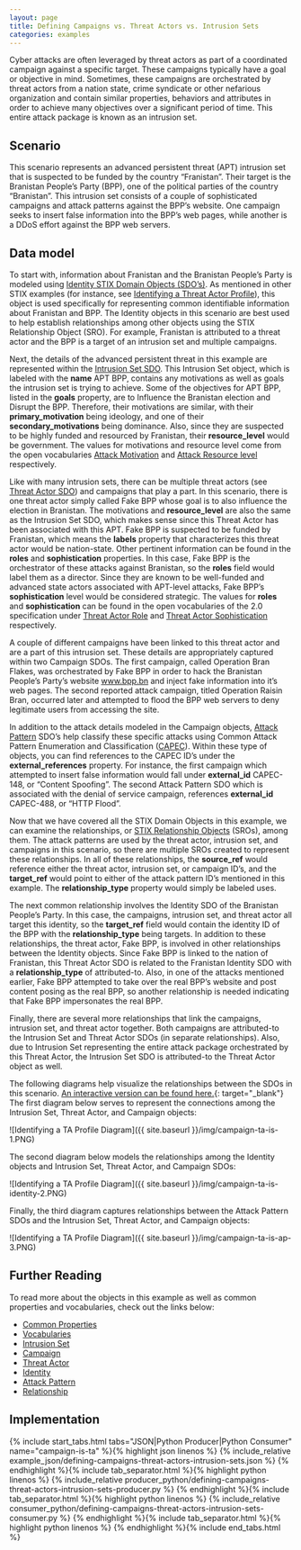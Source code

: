 ```yaml
---
layout: page
title: Defining Campaigns vs. Threat Actors vs. Intrusion Sets
categories: examples
---
```


Cyber attacks are often leveraged by threat actors as part of a coordinated campaign against a specific target. These campaigns typically have a goal or objective in mind. Sometimes, these campaigns are orchestrated by threat actors from a nation state, crime syndicate or other nefarious organization and contain similar properties, behaviors and attributes in order to achieve many objectives over a significant period of time. This entire attack package is known as an intrusion set.

**Scenario**
------------

This scenario represents an advanced persistent threat (APT) intrusion set that is suspected to be funded by the country “Franistan”. Their target is the Branistan People’s Party (BPP), one of the political parties of the country “Branistan”. This intrusion set consists of a couple of sophisticated campaigns and attack patterns against the BPP’s website. One campaign seeks to insert false information into the BPP’s web pages, while another is a DDoS effort against the BPP web servers.

**Data model**
--------------

To start with, information about Franistan and the Branistan People’s Party is modeled using [Identity STIX Domain Objects (SDO’s)](https://docs.google.com/document/d/1IvkLxg_tCnICsatu2lyxKmWmh1gY2h8HUNssKIE-UIA/pub#h.wh296fiwpklp). As mentioned in other STIX examples (for instance, see [Identifying a Threat Actor Profile](identifying-a-threat-actor-profile)), this object is used specifically for representing common identifiable information about Franistan and BPP. The Identity objects in this scenario are best used to help establish relationships among other objects using the STIX Relationship Object (SRO). For example, Franistan is attributed to a threat actor and the BPP is a target of an intrusion set and multiple campaigns.

Next, the details of the advanced persistent threat in this example are represented within the [Intrusion Set SDO](https://docs.google.com/document/d/1IvkLxg_tCnICsatu2lyxKmWmh1gY2h8HUNssKIE-UIA/pub#h.5ol9xlbbnrdn). This Intrusion Set object, which is labeled with the <span class="sdo">**name**</span> <span class="values">APT BPP</span>, contains any motivations as well as goals the intrusion set is trying to achieve. Some of the objectives for APT BPP, listed in the <span class="sdo">**goals**</span> property, are to <span class="values">Influence the Branistan election</span> and <span class="values">Disrupt the BPP</span>. Therefore, their motivations are similar, with their <span class="sdo">**primary\_motivation**</span> being <span class="values">ideology</span>, and one of their <span class="sdo">**secondary\_motivations**</span> being <span class="values">dominance</span>. Also, since they are suspected to be highly funded and resourced by Franistan, their <span class="sdo">**resource\_level**</span> would be <span class="values">government</span>. The values for motivations and resource level come from the open vocabularies [Attack Motivation](https://docs.google.com/document/d/1dIrh1Lp3KAjEMm8o2VzAmuV0Peu-jt9aAh1IHrjAroM/pub#h.dvmbnm1zpjbt) and [Attack Resource level](https://docs.google.com/document/d/1dIrh1Lp3KAjEMm8o2VzAmuV0Peu-jt9aAh1IHrjAroM/pub#h.nlxwwbc73m4e) respectively.

Like with many intrusion sets, there can be multiple threat actors (see [Threat Actor SDO](https://docs.google.com/document/d/1IvkLxg_tCnICsatu2lyxKmWmh1gY2h8HUNssKIE-UIA/pub#h.k017w16zutw)) and campaigns that play a part. In this scenario, there is one threat actor simply called <span class="values">Fake BPP</span> whose goal is to also influence the election in Branistan. The motivations and <span class="sdo">**resource\_level**</span> are also the same as the Intrusion Set SDO, which makes sense since this Threat Actor has been associated with this APT. Fake BPP is suspected to be funded by Franistan, which means the <span class="sdo">**labels**</span> property that characterizes this threat actor would be <span class="values">nation-state</span>. Other pertinent information can be found in the <span class="sdo">**roles**</span> and <span class="sdo">**sophistication**</span> properties. In this case, Fake BPP is the orchestrator of these attacks against Branistan, so the <span class="sdo">**roles**</span> field would label them as a <span class="values">director</span>. Since they are known to be well-funded and advanced state actors associated with APT-level attacks, Fake BPP’s <span class="sdo">**sophistication**</span> level would be considered <span class="values">strategic</span>. The values for <span class="sdo">**roles**</span> and <span class="sdo">**sophistication**</span> can be found in the open vocabularies of the 2.0 specification under [Threat Actor Role](https://docs.google.com/document/d/1dIrh1Lp3KAjEMm8o2VzAmuV0Peu-jt9aAh1IHrjAroM/pub#h.u6befh8d18r) and [Threat Actor Sophistication](https://docs.google.com/document/d/1dIrh1Lp3KAjEMm8o2VzAmuV0Peu-jt9aAh1IHrjAroM/pub#h.8jm676xbnggg) respectively.

A couple of different campaigns have been linked to this threat actor and are a part of this intrusion set. These details are appropriately captured within two Campaign SDOs. The first campaign, called <span class="values">Operation Bran Flakes</span>, was orchestrated by Fake BPP in order to hack the Branistan People’s Party’s website www.bpp.bn and inject fake information into it’s web pages. The second reported attack campaign, titled <span class="values">Operation Raisin Bran</span>, occurred later and attempted to flood the BPP web servers to deny legitimate users from accessing the site.

In addition to the attack details modeled in the Campaign objects, [Attack Pattern](https://docs.google.com/document/d/1IvkLxg_tCnICsatu2lyxKmWmh1gY2h8HUNssKIE-UIA/pub#h.axjijf603msy) SDO’s help classify these specific attacks using Common Attack Pattern Enumeration and Classification ([CAPEC](https://capec.mitre.org/)). Within these type of objects, you can find references to the CAPEC ID’s under the <span class="sdo">**external\_references**</span> property. For instance, the first campaign which attempted to insert false information would fall under <span class="sdo">**external\_id**</span> <span class="values">CAPEC-148</span>, or “Content Spoofing”. The second Attack Pattern SDO which is associated with the denial of service campaign, references <span class="sdo">**external\_id**</span> <span class="values">CAPEC-488</span>, or “HTTP Flood”.

Now that we have covered all the STIX Domain Objects in this example, we can examine the relationships, or [STIX Relationship Objects](https://docs.google.com/document/d/1IvkLxg_tCnICsatu2lyxKmWmh1gY2h8HUNssKIE-UIA/pub#h.e2e1szrqfoan) (SROs), among them. The attack patterns are used by the threat actor, intrusion set, and campaigns in this scenario, so there are multiple SROs created to represent these relationships. In all of these relationships, the <span class="sdo">**source\_ref**</span> would reference either the threat actor, intrusion set, or campaign ID’s, and the <span class="sdo">**target\_ref**</span> would point to either of the attack pattern ID’s mentioned in this example. The <span class="sdo">**relationship\_type**</span> property would simply be labeled <span class="values">uses</span>.

The next common relationship involves the Identity SDO of the Branistan People’s Party. In this case, the campaigns, intrusion set, and threat actor all target this identity, so the <span class="sdo">**target\_ref**</span> field would contain the identity ID of the BPP with the <span class="sdo">**relationship\_type**</span> being <span class="values">targets</span>. In addition to these relationships, the threat actor, Fake BPP, is involved in other relationships between the Identity objects. Since Fake BPP is linked to the nation of Franistan, this Threat Actor SDO is related to the Franistan Identity SDO with a <span class="sdo">**relationship\_type**</span> of <span class="values">attributed-to</span>. Also, in one of the attacks mentioned earlier, Fake BPP attempted to take over the real BPP’s website and post content posing as the real BPP, so another relationship is needed indicating that Fake BPP <span class="values">impersonates</span> the real BPP.

Finally, there are several more relationships that link the campaigns, intrusion set, and threat actor together. Both campaigns are <span class="values">attributed-to</span> the Intrusion Set and Threat Actor SDOs (in separate relationships). Also, due to Intrusion Set representing the entire attack package orchestrated by this Threat Actor, the Intrusion Set SDO is <span class="values">attributed-to</span> the Threat Actor object as well.

The following diagrams help visualize the relationships between the SDOs in this scenario.
[An interactive version can be found here.](https://oasis-open.github.io/cti-stix-visualization/?url=https://raw.githubusercontent.com/oasis-open/cti-documentation/master/examples/example_json/defining-campaigns-threat-actors-intrusion-sets.json){: target="_blank"} The first diagram below serves to represent the connections among the Intrusion Set, Threat Actor, and Campaign objects:

![Identifying a TA Profile Diagram]({{ site.baseurl }}/img/campaign-ta-is-1.PNG)

The second diagram below models the relationships among the Identity objects and Intrusion Set, Threat Actor, and Campaign SDOs:

![Identifying a TA Profile Diagram]({{ site.baseurl }}/img/campaign-ta-is-identity-2.PNG)

Finally, the third diagram captures relationships between the Attack Pattern SDOs and the Intrusion Set, Threat Actor, and Campaign objects:

![Identifying a TA Profile Diagram]({{ site.baseurl }}/img/campaign-ta-is-ap-3.PNG)

**Further Reading**
-------------------

To read more about the objects in this example as well as common properties and vocabularies, check out the links below:

-   [Common Properties](https://docs.google.com/document/d/1dIrh1Lp3KAjEMm8o2VzAmuV0Peu-jt9aAh1IHrjAroM/pub#h.xzbicbtscatx)
-   [Vocabularies](https://docs.google.com/document/d/1dIrh1Lp3KAjEMm8o2VzAmuV0Peu-jt9aAh1IHrjAroM/pub#h.iit7tolczlxv)
-   [Intrusion Set](https://docs.google.com/document/d/1IvkLxg_tCnICsatu2lyxKmWmh1gY2h8HUNssKIE-UIA/pub#h.5ol9xlbbnrdn)
-   [Campaign](https://docs.google.com/document/d/1IvkLxg_tCnICsatu2lyxKmWmh1gY2h8HUNssKIE-UIA/pub#h.pcpvfz4ik6d6)
-   [Threat Actor](https://docs.google.com/document/d/1IvkLxg_tCnICsatu2lyxKmWmh1gY2h8HUNssKIE-UIA/pub#h.k017w16zutw)
-   [Identity](https://docs.google.com/document/d/1IvkLxg_tCnICsatu2lyxKmWmh1gY2h8HUNssKIE-UIA/pub#h.wh296fiwpklp)
-   [Attack Pattern](https://docs.google.com/document/d/1IvkLxg_tCnICsatu2lyxKmWmh1gY2h8HUNssKIE-UIA/pub#h.axjijf603msy)
-   [Relationship](https://docs.google.com/document/d/1IvkLxg_tCnICsatu2lyxKmWmh1gY2h8HUNssKIE-UIA/pub#h.e2e1szrqfoan)

**Implementation**
------------------

{% include start_tabs.html tabs="JSON|Python Producer|Python Consumer" name="campaign-is-ta" %}{% highlight json linenos %}
{% include_relative example_json/defining-campaigns-threat-actors-intrusion-sets.json %}
{% endhighlight %}{% include tab_separator.html %}{% highlight python linenos %}
{% include_relative producer_python/defining-campaigns-threat-actors-intrusion-sets-producer.py %}
{% endhighlight %}{% include tab_separator.html %}{% highlight python linenos %}
{% include_relative consumer_python/defining-campaigns-threat-actors-intrusion-sets-consumer.py %}
{% endhighlight %}{% include tab_separator.html %}{% highlight python linenos %}
{% endhighlight %}{% include end_tabs.html %}
